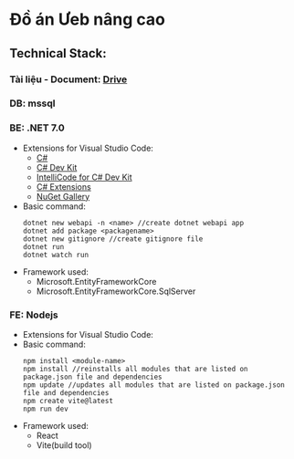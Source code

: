 # Đồ án Ưeb nâng cao
## Technical Stack:
### Tài liệu  - Document: [Drive](https://drive.google.com/drive/folders/1SS-jAJN-UVAisVLvm16JNszcTf6jP_EJ?usp=sharing)
### DB: mssql
### BE: .NET 7.0
* Extensions for Visual Studio Code:
  - [C#](https://marketplace.visualstudio.com/items?itemName=ms-dotnettools.csharp)
  - [C# Dev Kit](https://marketplace.visualstudio.com/items?itemName=ms-dotnettools.csdevkit)
  - [IntelliCode for C# Dev Kit](https://marketplace.visualstudio.com/items?itemName=ms-dotnettools.vscodeintellicode-csharp)
  - [C# Extensions](https://marketplace.visualstudio.com/items?itemName=kreativ-software.csharpextensions)
  - [NuGet Gallery](https://marketplace.visualstudio.com/items?itemName=patcx.vscode-nuget-gallery)
* Basic command:
  ```
  dotnet new webapi -n <name> //create dotnet webapi app
  dotnet add package <packagename>
  dotnet new gitignore //create gitignore file
  dotnet run
  dotnet watch run
  ```
* Framework used:
  - Microsoft.EntityFrameworkCore
  - Microsoft.EntityFrameworkCore.SqlServer
### FE: Nodejs
* Extensions for Visual Studio Code:
* Basic command:
  ```
  npm install <module-name>
  npm install //reinstalls all modules that are listed on package.json file and dependencies
  npm update //updates all modules that are listed on package.json file and dependencies
  npm create vite@latest
  npm run dev
  ```
* Framework used:
  - React
  - Vite(build tool)

